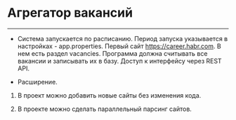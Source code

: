 # Агрегатор вакансий
---
* Система запускается по расписанию.
  Период запуска указывается в настройках - app.properties.
  Первый сайт https://career.habr.com. В нем есть раздел vacancies.
  Программа должна считывать все вакансии и записывать их в базу.
  Доступ к интерфейсу через REST API.
 
* Расширение.

1. В проект можно добавить новые сайты без изменения кода.

2. В проекте можно сделать параллельный парсинг сайтов.